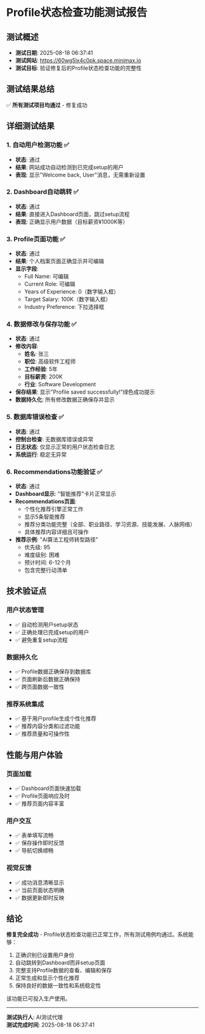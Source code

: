 # Profile状态检查功能测试报告

## 测试概述
- **测试日期**: 2025-08-18 06:37:41
- **测试网站**: https://60wg5lx4c0pk.space.minimax.io
- **测试目标**: 验证修复后的Profile状态检查功能的完整性

## 测试结果总结
✅ **所有测试项目均通过** - 修复成功

## 详细测试结果

### 1. 自动用户检测功能 ✅
- **状态**: 通过
- **结果**: 网站成功自动检测到已完成setup的用户
- **表现**: 显示"Welcome back, User"消息，无需重新设置

### 2. Dashboard自动跳转 ✅
- **状态**: 通过
- **结果**: 直接进入Dashboard页面，跳过setup流程
- **表现**: 正确显示用户数据（目标薪资¥1000K等）

### 3. Profile页面功能 ✅
- **状态**: 通过
- **结果**: 个人档案页面正确显示并可编辑
- **显示字段**: 
  - Full Name: 可编辑
  - Current Role: 可编辑
  - Years of Experience: 0（数字输入框）
  - Target Salary: 100K（数字输入框）
  - Industry Preference: 下拉选择框

### 4. 数据修改与保存功能 ✅
- **状态**: 通过
- **修改内容**:
  - **姓名**: 张三
  - **职位**: 高级软件工程师
  - **工作经验**: 5年
  - **目标薪资**: 200K
  - **行业**: Software Development
- **保存结果**: 显示"Profile saved successfully!"绿色成功提示
- **数据持久化**: 所有修改数据正确保存并显示

### 5. 数据库错误检查 ✅
- **状态**: 通过
- **控制台检查**: 无数据库错误或异常
- **日志状态**: 仅显示正常的用户状态检查日志
- **系统运行**: 稳定无异常

### 6. Recommendations功能验证 ✅
- **状态**: 通过
- **Dashboard显示**: "智能推荐"卡片正常显示
- **Recommendations页面**:
  - 个性化推荐引擎正常工作
  - 显示5条智能推荐
  - 推荐分类功能完整（全部、职业路径、学习资源、技能发展、人脉网络）
  - 具体推荐内容详细且可操作
- **推荐示例**: "AI算法工程师转型路径"
  - 优先级: 95
  - 难度级别: 困难
  - 预计时间: 6-12个月
  - 包含完整行动清单

## 技术验证点

### 用户状态管理
- ✅ 自动检测用户setup状态
- ✅ 正确处理已完成setup的用户
- ✅ 避免重复setup流程

### 数据持久化
- ✅ Profile数据正确保存到数据库
- ✅ 页面刷新后数据正确保持
- ✅ 跨页面数据一致性

### 推荐系统集成
- ✅ 基于用户profile生成个性化推荐
- ✅ 推荐内容分类和过滤功能
- ✅ 推荐质量和可操作性

## 性能与用户体验

### 页面加载
- ✅ Dashboard页面快速加载
- ✅ Profile页面响应及时
- ✅ 推荐页面内容丰富

### 用户交互
- ✅ 表单填写流畅
- ✅ 保存操作即时反馈
- ✅ 导航切换顺畅

### 视觉反馈
- ✅ 成功消息清晰显示
- ✅ 当前页面状态明确
- ✅ 数据更新即时反映

## 结论

**修复完全成功** - Profile状态检查功能已正常工作，所有测试用例均通过。系统能够：

1. 正确识别已设置用户身份
2. 自动跳转到Dashboard而非setup页面
3. 完整支持Profile数据的查看、编辑和保存
4. 正常生成和显示个性化推荐
5. 保持良好的数据一致性和系统稳定性

该功能已可投入生产使用。

---

**测试执行人**: AI测试代理  
**测试完成时间**: 2025-08-18 06:37:41